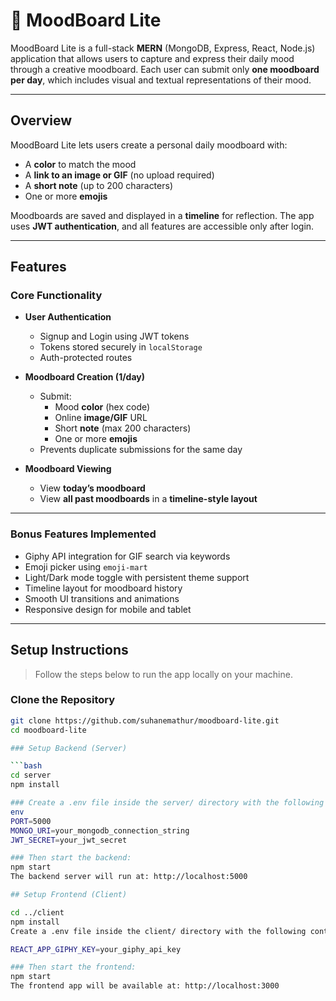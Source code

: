 # 🎨 MoodBoard Lite

MoodBoard Lite is a full-stack **MERN** (MongoDB, Express, React, Node.js) application that allows users to capture and express their daily mood through a creative moodboard. Each user can submit only **one moodboard per day**, which includes visual and textual representations of their mood.

---

## Overview

MoodBoard Lite lets users create a personal daily moodboard with:

- A **color** to match the mood  
- A **link to an image or GIF** (no upload required)  
- A **short note** (up to 200 characters)  
- One or more **emojis**

Moodboards are saved and displayed in a **timeline** for reflection. The app uses **JWT authentication**, and all features are accessible only after login.

---

## Features

### Core Functionality

- **User Authentication**
  - Signup and Login using JWT tokens
  - Tokens stored securely in `localStorage`
  - Auth-protected routes

- **Moodboard Creation (1/day)**
  - Submit:
    - Mood **color** (hex code)
    - Online **image/GIF** URL
    - Short **note** (max 200 characters)
    - One or more **emojis**
  - Prevents duplicate submissions for the same day

- **Moodboard Viewing**
  - View **today’s moodboard**
  - View **all past moodboards** in a **timeline-style layout**

---

### Bonus Features Implemented

- Giphy API integration for GIF search via keywords
- Emoji picker using `emoji-mart`
- Light/Dark mode toggle with persistent theme support
- Timeline layout for moodboard history
- Smooth UI transitions and animations
- Responsive design for mobile and tablet

---

## Setup Instructions

> Follow the steps below to run the app locally on your machine.

### Clone the Repository

```bash
git clone https://github.com/suhanemathur/moodboard-lite.git
cd moodboard-lite

### Setup Backend (Server)

```bash
cd server
npm install

### Create a .env file inside the server/ directory with the following contents:
env
PORT=5000
MONGO_URI=your_mongodb_connection_string
JWT_SECRET=your_jwt_secret

### Then start the backend:
npm start
The backend server will run at: http://localhost:5000

## Setup Frontend (Client)

cd ../client
npm install
Create a .env file inside the client/ directory with the following content:

REACT_APP_GIPHY_KEY=your_giphy_api_key

### Then start the frontend:
npm start
The frontend app will be available at: http://localhost:3000

